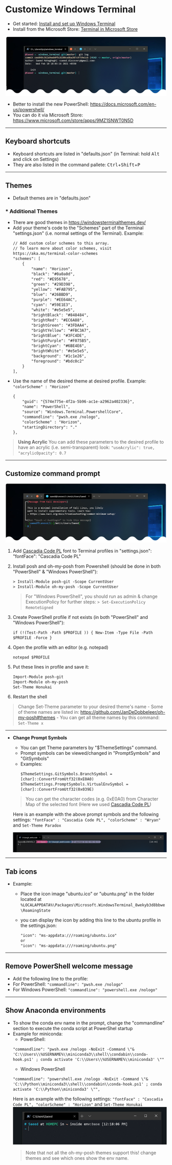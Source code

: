 # Customize Windows Terminal

- Get started: [Install and set up Windows Terminal](https://docs.microsoft.com/en-us/windows/terminal/get-started)
- Install from the Microsoft Store: [Terminal in Microsoft Store](https://aka.ms/terminal)

![PowerShell](Screenshot_ps.png)

- Better to install the new PowerShell: https://docs.microsoft.com/en-us/powershell/
- You can do it via Microsoft Store: https://www.microsoft.com/store/apps/9MZ1SNWT0N5D

-------------------------

## Keyboard shortcuts
- Keyboard shortcuts are listed in "defaults.json" (in Terminal:  hold <kbd>Alt</kbd> and click on Settings)
- They are also listed in the command pallete: <kbd>Ctrl</kbd>+<kbd>Shift</kbd>+<kbd>P</kbd>

-------------------------

## Themes
- Default themes are in "defaults.json"

### * Additional Themes
- There are good themes in https://windowsterminalthemes.dev/
- Add your theme's code to the "Schemes" part of the Terminal "settings.json" (i.e. normal settings of the Terminal). Example:
    ```
    // Add custom color schemes to this array.
    // To learn more about color schemes, visit https://aka.ms/terminal-color-schemes
    "schemes": [
        {
            "name": "Horizon",
            "black": "#0a0a0d",
            "red": "#E95678",
            "green": "#29D398",
            "yellow": "#FAB795",
            "blue": "#26BBD9",
            "purple": "#EE64AC",
            "cyan": "#59E1E3",
            "white": "#e5e5e5",
            "brightBlack": "#848484",
            "brightRed": "#EC6A88",
            "brightGreen": "#3FDAA4",
            "brightYellow": "#FBC3A7",
            "brightBlue": "#3FC4DE",
            "brightPurple": "#F075B5",
            "brightCyan": "#6BE4E6",
            "brightWhite": "#e5e5e5",
            "background": "#1c1e26",
            "foreground": "#bdc0c2"
        }
    ],
    ```
- Use the name of the desired theme at desired profile. Example: ``` "colorScheme" : "Horizon" ```
    ```
    {
        "guid": "{574e775e-4f2a-5b96-ac1e-a2962a402336}",
        "name": "PowerShell",
        "source": "Windows.Terminal.PowershellCore",
        "commandline": "pwsh.exe /nologo",
        "colorScheme" : "Horizon",
        "startingDirectory": "."
    },
    ```

> **Using Acrylic**
    You can add these parameters to the desired profile to have an acrylic (i.e. semi-transparent) look:
    ```
    "useAcrylic": true,
    "acrylicOpacity": 0.7
    ```

-------------------------

## Customize command prompt

![Kali-Linux](Screenshot_kali.png)


1. Add <a href="CascadiaCodePL.ttf">Cascadia Code PL</a> font to Terminal profiles in "settings.json":
"fontFace": "Cascadia Code PL"

2. Install posh and oh-my-posh from Powershell (should be done in both "PowerShell" & "Windows PowerShell"):
    ```
    > Install-Module posh-git -Scope CurrentUser
    > Install-Module oh-my-posh -Scope CurrentUser
    ```

    > For "Windows PowerShell", you should run as admin & change ExecutionPolicy for further steps:
        ``` > Set-ExecutionPolicy RemoteSigned ```

3. Create PowerShell profile if not exists (in both "PowerShell" and "Windows PowerShell"):
    ```
    if (!(Test-Path -Path $PROFILE )) { New-Item -Type File -Path $PROFILE -Force }
    ```
4. Open the profile with an editor (e.g. notepad)
    ```
    notepad $PROFILE
    ```

5. Put these lines in profile and save it:
    ```
    Import-Module posh-git
    Import-Module oh-my-posh
    Set-Theme Honukai
    ```

6. Restart the shell

> Change Set-Theme parameter to your desired theme's name
    - Some of theme names are listed in: https://github.com/JanDeDobbeleer/oh-my-posh#themes
    - You can get all theme names by this command: ```Set-Theme x```

-----

- **Change Prompt Symbols**

    - You can get Theme parameters by "$ThemeSettings" command.
    - Prompt symbols can be viewed/changed in "PromptSymbols" and "GitSymbols"  
    - Examples:
        ```
        $ThemeSettings.GitSymbols.BranchSymbol = [char]::ConvertFromUtf32(0xE0A0)
        $ThemeSettings.PromptSymbols.VirtualEnvSymbol = [char]::ConvertFromUtf32(0x039E)
        ```
    
    > You can get the character codes (e.g. 0xE0A0) from Character Map of the selected font (Here we used <a href="CascadiaCodePL.ttf">Cascadia Code PL</a>)

    Here is an example with the above prompt symbols and the following settings:
        ```
        "fontFace" : "Cascadia Code PL",
        "colorScheme" : "Wryan"
        ``` and
        ```Set-Theme Paradox```
        
    ![Prompt-Example](Screenshot_prompt.png)

-------------------------
## Tab icons

- Example:
    - Place the icon image "ubuntu.ico" or "ubuntu.png" in the folder located at
    ``` %LOCALAPPDATA%\Packages\Microsoft.WindowsTerminal_8wekyb3d8bbwe\RoamingState ```
    - you can display the icon by adding this line to the ubuntu profile in the settings.json:

        ```
        "icon": "ms-appdata:///roaming/ubuntu.ico"
        or
        "icon": "ms-appdata:///roaming/ubuntu.png"
        ```

-------------------------
## Remove PowerShell welcome message

- Add the following line to the profile:
- For PowerShell: ``` "commandline": "pwsh.exe /nologo" ```
- For Windows PowerShell: ``` "commandline": "powershell.exe /nologo" ```

-------------------------
## Show Anaconda environments

- To show the conda env name in the prompt, change the "commandline" section to execute the conda script at PowerShel startup
- Example for miniconda:
    - PowerShell:
    ```
    "commandline": "pwsh.exe /nologo -NoExit -Command \"& 'C:\\Users\\%USERNAME%\\miniconda3\\shell\\condabin\\conda-hook.ps1' ; conda activate 'C:\\Users\\%USERNAME%\\miniconda3' \""
    ```
    - Windows PowerShell
    ```
    "commandline": "powershell.exe /nologo -NoExit -Command \"& 'C:\\Python\\miniconda3\\shell\\condabin\\conda-hook.ps1' ; conda activate 'C:\\Python\\miniconda3' \"",
    ```
    Here is an example with the following settings:
        ```
        "fontFace" : "Cascadia Code PL",
        "colorScheme" : "Horizon"
        ``` and
        ```Set-Theme Honukai```
    ![PowerShell](Screenshot_conda.png)
    > Note that not all the oh-my-posh themes support this! change themes and see which ones show the env name.
